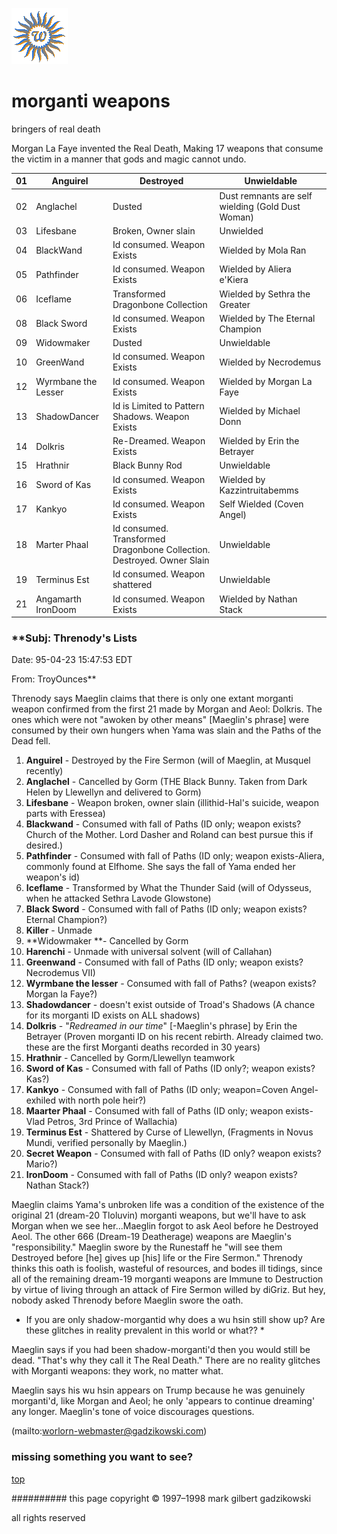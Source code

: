 ![wsun](assets/wsun.gif)

# morganti weapons



bringers of real death

Morgan La Faye invented the Real Death, Making 17 weapons that consume the victim in a manner that gods and magic cannot undo.





 

| 01 | Anguirel            | Destroyed                                                              | Unwieldable                                       | 
| -- | ------------------- | ---------------------------------------------------------------------- | ------------------------------------------------- | 
| 02 | Anglachel           | Dusted                                                                 | Dust remnants are self wielding (Gold Dust Woman) | 
| 03 | Lifesbane           | Broken, Owner slain                                                    | Unwielded                                         | 
| 04 | BlackWand           | Id consumed. Weapon Exists                                             | Wielded by Mola Ran                               | 
| 05 | Pathfinder          | Id consumed. Weapon Exists                                             | Wielded by Aliera e'Kiera                         | 
| 06 | Iceflame            | Transformed Dragonbone Collection                                      | Wielded by Sethra the Greater                     | 
| 08 | Black Sword         | Id consumed. Weapon Exists                                             | Wielded by The Eternal Champion                   | 
| 09 | Widowmaker          | Dusted                                                                 | Unwieldable                                       | 
| 10 | GreenWand           | Id consumed. Weapon Exists                                             | Wielded by Necrodemus                             | 
| 12 | Wyrmbane the Lesser | Id consumed. Weapon Exists                                             | Wielded by Morgan La Faye                         | 
| 13 | ShadowDancer        | Id is Limited to Pattern Shadows. Weapon Exists                        | Wielded by Michael Donn                           | 
| 14 | Dolkris             | Re-Dreamed. Weapon Exists                                              | Wielded by Erin the Betrayer                      | 
| 15 | Hrathnir            | Black Bunny Rod                                                        | Unwieldable                                       | 
| 16 | Sword of Kas        | Id consumed. Weapon Exists                                             | Wielded by Kazzintruitabemms                      | 
| 17 | Kankyo              | Id consumed. Weapon Exists                                             | Self Wielded (Coven Angel)                        | 
| 18 | Marter Phaal        | Id consumed. Transformed Dragonbone Collection. Destroyed. Owner Slain | Unwieldable                                       | 
| 19 | Terminus Est        | Id consumed. Weapon shattered                                          | Unwieldable                                       | 
| 21 | Angamarth IronDoom  | Id consumed. Weapon Exists                                             | Wielded by Nathan Stack                           | 

 
 







 
### **Subj: Threnody's Lists

 Date: 95-04-23 15:47:53 EDT

 From: TroyOunces**

 
 Threnody says Maeglin claims that there is only one extant morganti weapon confirmed from the first 21 made by Morgan and Aeol: Dolkris. The ones which were not "awoken by other means" [Maeglin's phrase] were consumed by their own hungers when Yama was slain and the Paths of the Dead fell. 


 



1. **Anguirel** - Destroyed by the Fire Sermon (will of Maeglin, at Musquel recently)
1. **Anglachel** - Cancelled by Gorm (THE Black Bunny. Taken from Dark Helen by Llewellyn and delivered to Gorm)
1. **Lifesbane** - Weapon broken, owner slain (illithid-Hal's suicide, weapon parts with Eressea)
1. **Blackwand** - Consumed with fall of Paths (ID only; weapon exists? Church of the Mother. Lord Dasher and Roland can best pursue this if desired.)
1. **Pathfinder** - Consumed with fall of Paths (ID only; weapon exists-Aliera, commonly found at Elfhome. She says the fall of Yama ended her weapon's id)
1. **Iceflame** - Transformed by What the Thunder Said (will of Odysseus, when he attacked Sethra Lavode Glowstone)
1. **Black Sword** - Consumed with fall of Paths (ID only; weapon exists? Eternal Champion?)
1. **Killer** - Unmade
1. **Widowmaker **- Cancelled by Gorm
1. **Harenchi** - Unmade with universal solvent (will of Callahan)
1. **Greenwand** - Consumed with fall of Paths (ID only; weapon exists? Necrodemus VII)
1. **Wyrmbane the lesser** - Consumed with fall of Paths? (weapon exists? Morgan la Faye?)
1. **Shadowdancer** - doesn't exist outside of Troad's Shadows (A chance for its morganti ID exists on ALL shadows)
1. **Dolkris** - "*Redreamed in our time*" [-Maeglin's phrase] by Erin the Betrayer (Proven morganti ID on his recent rebirth. Already claimed two. these are the first Morganti deaths recorded in 30 years)
1. **Hrathnir** - Cancelled by Gorm/Llewellyn teamwork
1. **Sword of Kas** - Consumed with fall of Paths (ID only?; weapon exists? Kas?)
1. **Kankyo** - Consumed with fall of Paths (ID only; weapon=Coven Angel-exhiled with north pole heir?)
1. **Maarter Phaal** - Consumed with fall of Paths (ID only; weapon exists-Vlad Petros, 3rd Prince of Wallachia)
1. **Terminus Est** - Shattered by Curse of Llewellyn, (Fragments in Novus Mundi, verified personally by Maeglin.)
1. **Secret Weapon** - Consumed with fall of Paths (ID only? weapon exists? Mario?)
1. **IronDoom** - Consumed with fall of Paths (ID only? weapon exists? Nathan Stack?)

 Maeglin claims Yama's unbroken life was a condition of the existence of the original 21 (dream-20 Tloluvin) morganti weapons, but we'll have to ask Morgan when we see her...Maeglin forgot to ask Aeol before he Destroyed Aeol. 
 The other 666 (Dream-19 Deatherage) weapons are Maeglin's "responsibility." Maeglin swore by the Runestaff he "will see them Destroyed before [he] gives up [his] life or the Fire Sermon." Threnody thinks this oath is foolish, wasteful of resources, and bodes ill tidings, since all of the remaining dream-19 morganti weapons are Immune to Destruction by virtue of living through an attack of Fire Sermon willed by diGriz. But hey, nobody asked Threnody before Maeglin swore the oath. 


 * If you are only shadow-morgantid why does a wu hsin still show up? Are these glitches in reality prevalent in this world or what?? * 


 Maeglin says if you had been shadow-morganti'd then you would still be dead. "That's why they call it The Real Death." There are no reality glitches with Morganti weapons: they work, no matter what. 


 Maeglin says his wu hsin appears on Trump because he was genuinely morganti'd, like Morgan and Aeol; he only 'appears to continue dreaming' any longer. Maeglin's tone of voice discourages questions. 


 



 (mailto:worlorn-webmaster@gadzikowski.com) 


### missing something you want to see?



 [top](#top) 


########## this page copyright © 1997–1998 mark gilbert gadzikowski

all rights reserved